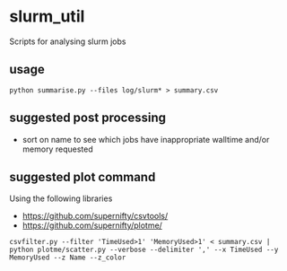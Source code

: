 # slurm_util
Scripts for analysing slurm jobs

## usage
```
python summarise.py --files log/slurm* > summary.csv
```

## suggested post processing
* sort on name to see which jobs have inappropriate walltime and/or memory requested

## suggested plot command

Using the following libraries
* https://github.com/supernifty/csvtools/
* https://github.com/supernifty/plotme/

```
csvfilter.py --filter 'TimeUsed>1' 'MemoryUsed>1' < summary.csv | python plotme/scatter.py --verbose --delimiter ',' --x TimeUsed --y MemoryUsed --z Name --z_color
```
